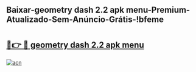 
## Baixar-geometry dash 2.2 apk menu-Premium-Atualizado-Sem-Anúncio-Grátis-!bfeme

# <h2><a href="https://andorid.site?title=geometry_dash_2.2_apk_menu&ref=27">🔗👉 🔴 geometry dash 2.2 apk menu</a></h2>

[![acn](https://github.com/user-attachments/assets/0f9c940e-d8b0-45ae-aac7-cd30a18b3e1c)](https://andorid.site?title=geometry_dash_2.2_apk_menu&ref=27)

